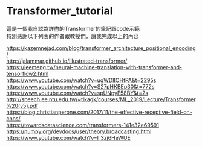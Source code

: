 # Transformer_tutorial
這是一個我自認為詳盡的Transformer的筆記跟code示範 <br />
特別感謝以下列表的作者跟教授們，讓我完成以上的內容<br />

https://kazemnejad.com/blog/transformer_architecture_positional_encoding/ <br />
http://jalammar.github.io/illustrated-transformer/ <br />
https://leemeng.tw/neural-machine-translation-with-transformer-and-tensorflow2.html <br />
https://www.youtube.com/watch?v=ugWDIIOHtPA&t=2295s <br />
https://www.youtube.com/watch?v=S27pHKBEp30&t=772s <br />
https://www.youtube.com/watch?v=spUNpyF58BY&t=2s <br />
http://speech.ee.ntu.edu.tw/~tlkagk/courses/ML_2019/Lecture/Transformer%20(v5).pdf <br />
https://blog.christianperone.com/2017/11/the-effective-receptive-field-on-cnns/ <br />
https://towardsdatascience.com/transformers-141e32e69591 <br />
https://numpy.org/devdocs/user/theory.broadcasting.html <br />
https://www.youtube.com/watch?v=l_3zj6HeWUE <br />

